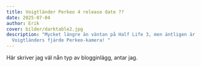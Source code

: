 ```yaml
---
title: Voigtländer Perkeo 4 release date ??
date: 2025-07-04
author: Erik
cover: bilder/darktable2.jpg
description: "Mycket längre än väntan på Half Life 3, men äntligen är
  Voigtländers fjärde Perkeo-kamera! "
---
```

Här skriver jag väl nån typ av blogginlägg, antar jag.